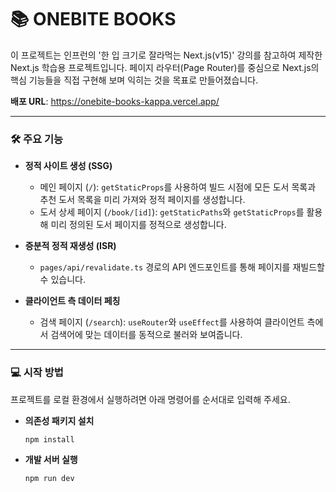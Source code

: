 # 📚 ONEBITE BOOKS

이 프로젝트는 인프런의 '한 입 크기로 잘라먹는 Next.js(v15)' 강의를 참고하여 제작한 Next.js 학습용 프로젝트입니다. 페이지 라우터(Page Router)를 중심으로 Next.js의 핵심 기능들을 직접 구현해 보며 익히는 것을 목표로 만들어졌습니다.

**배포 URL**: https://onebite-books-kappa.vercel.app/

---

### 🛠️ 주요 기능

-   **정적 사이트 생성 (SSG)**
    -   메인 페이지 (`/`): `getStaticProps`를 사용하여 빌드 시점에 모든 도서 목록과 추천 도서 목록을 미리 가져와 정적 페이지를 생성합니다.
    -   도서 상세 페이지 (`/book/[id]`): `getStaticPaths`와 `getStaticProps`를 활용해 미리 정의된 도서 페이지를 정적으로 생성합니다.

-   **증분적 정적 재생성 (ISR)**
    -   `pages/api/revalidate.ts` 경로의 API 엔드포인트를 통해 페이지를 재빌드할 수 있습니다.

-   **클라이언트 측 데이터 페칭**
    -   검색 페이지 (`/search`): `useRouter`와 `useEffect`를 사용하여 클라이언트 측에서 검색어에 맞는 데이터를 동적으로 불러와 보여줍니다.

---

### 💻 시작 방법

프로젝트를 로컬 환경에서 실행하려면 아래 명령어를 순서대로 입력해 주세요.

-   **의존성 패키지 설치**
    ```bash
    npm install
    ```
-   **개발 서버 실행**
    ```bash
    npm run dev
    ```
